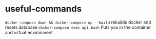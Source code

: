 # useful-commands
`docker-compose down && docker-compose up --build`
rebuilds docker and resets database
`docker-compose exec api bash` 
Puts you in the container and virtual environment
